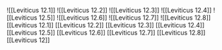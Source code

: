 ![[Leviticus 12.1]]
![[Leviticus 12.2]]
![[Leviticus 12.3]]
![[Leviticus 12.4]]
![[Leviticus 12.5]]
![[Leviticus 12.6]]
![[Leviticus 12.7]]
![[Leviticus 12.8]]
[[Leviticus 12.1]]
[[Leviticus 12.2]]
[[Leviticus 12.3]]
[[Leviticus 12.4]]
[[Leviticus 12.5]]
[[Leviticus 12.6]]
[[Leviticus 12.7]]
[[Leviticus 12.8]]
[[Leviticus 12]]

